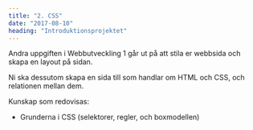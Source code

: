 ```yaml
---
title: "2. CSS"
date: "2017-08-10"
heading: "Introduktionsprojektet"
---
```


Andra uppgiften i Webbutveckling 1 går ut på att stila er webbsida och skapa en layout på sidan.

Ni ska dessutom skapa en sida till som handlar om HTML och CSS, och relationen mellan dem.

Kunskap som redovisas:

- Grunderna i CSS (selektorer, regler, och boxmodellen)
